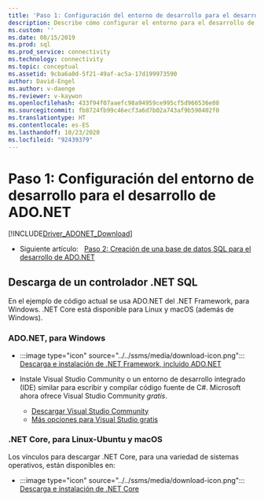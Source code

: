 ```yaml
---
title: 'Paso 1: Configuración del entorno de desarrollo para el desarrollo de ADO.NET | Microsoft Docs'
description: Describe cómo configurar el entorno para el desarrollo de ADO.NET.
ms.custom: ''
ms.date: 08/15/2019
ms.prod: sql
ms.prod_service: connectivity
ms.technology: connectivity
ms.topic: conceptual
ms.assetid: 9cba6a0d-5f21-49af-ac5a-17d199973590
author: David-Engel
ms.author: v-daenge
ms.reviewer: v-kaywon
ms.openlocfilehash: 433f94f07aaefc98a94959ce995cf5d966536e08
ms.sourcegitcommit: fb8724fb99c46ecf3a6d7b02a743af9b590402f0
ms.translationtype: HT
ms.contentlocale: es-ES
ms.lasthandoff: 10/23/2020
ms.locfileid: "92439379"
---
```

# <a name="step-1-configure-development-environment-for-adonet-development"></a>Paso 1: Configuración del entorno de desarrollo para el desarrollo de ADO.NET

[!INCLUDE[Driver_ADONET_Download](../../includes/driver_adonet_download.md)]

- Siguiente artículo:&nbsp;&nbsp;&nbsp;[Paso 2: Creación de una base de datos SQL para el desarrollo de ADO.NET](step-2-create-sql-database-ado-net-development.md)  

## <a name="download-a-net-sql-driver"></a>Descarga de un controlador .NET SQL

En el ejemplo de código actual se usa ADO.NET del .NET Framework, para Windows. .NET Core está disponible para Linux y macOS (además de Windows).

### <a name="adonet-for-windows"></a>ADO.NET, para Windows

- :::image type="icon" source="../../ssms/media/download-icon.png"::: [Descarga e instalación de .NET Framework, incluido ADO.NET](../sql-connection-libraries.md#anchor-20-drivers-relational-access)

- Instale Visual Studio Community o un entorno de desarrollo integrado (IDE) similar para escribir y compilar código fuente de C#. Microsoft ahora ofrece Visual Studio Community *gratis*.  
    - [Descargar Visual Studio Community](https://www.visualstudio.com/products/visual-studio-community-vs)  
    - [Más opciones para Visual Studio gratis](https://www.visualstudio.com/products/free-developer-offers-vs.aspx)  


### <a name="net-core-for-linux-ubuntu-and-macos"></a>.NET Core, para Linux-Ubuntu y macOS

Los vínculos para descargar .NET Core, para una variedad de sistemas operativos, están disponibles en:

- :::image type="icon" source="../../ssms/media/download-icon.png"::: [Descarga e instalación de .NET Core](../sql-connection-libraries.md#anchor-20-drivers-relational-access)
